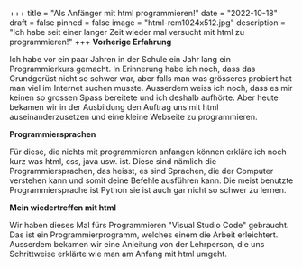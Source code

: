 +++
title = "Als Anfänger mit html programmieren!"
date = "2022-10-18"
draft = false
pinned = false
image = "html-rcm1024x512.jpg"
description = "Ich habe seit einer langer Zeit wieder mal versucht mit html zu programmieren!"
+++
**Vorherige Erfahrung**

Ich habe vor ein paar Jahren in der Schule ein Jahr lang ein Programmierkurs gemacht. In Erinnerung habe ich noch, dass das Grundgerüst nicht so schwer war, aber falls man was grösseres probiert hat man viel im Internet suchen musste. Ausserdem weiss ich noch, dass es mir keinen so grossen Spass bereitete und ich deshalb aufhörte. Aber heute bekamen wir in der Ausbildung den Auftrag uns mit html auseinanderzusetzen und eine kleine Webseite zu programmieren.

**Programmiersprachen**

Für diese, die nichts mit programmieren anfangen können erkläre ich noch kurz was html, css, java usw. ist. Diese sind nämlich die Programmiersprachen, das heisst, es sind Sprachen, die der Computer verstehen kann und somit deine Befehle ausführen kann. Die meist benutzte Programmiersprache ist Python sie ist auch gar nicht so schwer zu lernen.

**Mein wiedertreffen mit html**

Wir haben dieses Mal fürs Programmieren "Visual Studio Code" gebraucht. Das ist ein Programmierprogramm, welches einem die Arbeit erleichtert. Ausserdem bekamen wir eine Anleitung von der Lehrperson, die uns Schrittweise erklärte wie man am Anfang mit html umgeht.